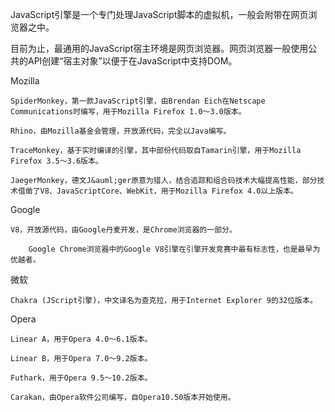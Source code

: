 
JavaScript引擎是一个专门处理JavaScript脚本的虚拟机，一般会附带在网页浏览器之中。

目前为止，最通用的JavaScript宿主环境是网页浏览器。网页浏览器一般使用公共的API创建“宿主对象”以便于在JavaScript中支持DOM。	

Mozilla

	SpiderMonkey，第一款JavaScript引擎，由Brendan Eich在Netscape Communications时编写，用于Mozilla Firefox 1.0～3.0版本。

	Rhino，由Mozilla基金会管理，开放源代码，完全以Java编写。

	TraceMonkey，基于实时编译的引擎，其中部份代码取自Tamarin引擎，用于Mozilla Firefox 3.5～3.6版本。

	JaegerMonkey，德文J&auml;ger原意为猎人，结合追踪和组合码技术大幅提高性能，部分技术借凿了V8、JavaScriptCore、WebKit，用于Mozilla Firefox 4.0以上版本。

Google

	V8，开放源代码，由Google丹麦开发，是Chrome浏览器的一部分。

		Google Chrome浏览器中的Google V8引擎在引擎开发竞赛中最有标志性，也是最早为优越者。

微软

	Chakra (JScript引擎)，中文译名为查克拉，用于Internet Explorer 9的32位版本。

Opera

	Linear A，用于Opera 4.0～6.1版本。

	Linear B，用于Opera 7.0～9.2版本。

	Futhark，用于Opera 9.5～10.2版本。

	Carakan，由Opera软件公司编写，自Opera10.50版本开始使用。
		